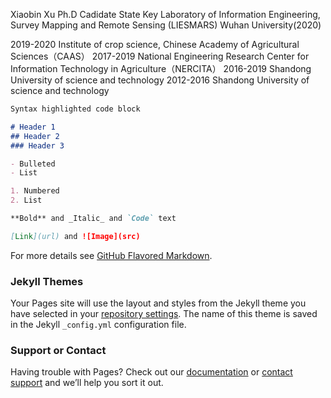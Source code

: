 
Xiaobin Xu
Ph.D Cadidate
State Key Laboratory of Information Engineering, Survey Mapping and Remote Sensing (LIESMARS)
Wuhan University(2020)

2019-2020 Institute of crop science, Chinese Academy of Agricultural Sciences（CAAS）
2017-2019 National Engineering Research Center for Information Technology in Agriculture（NERCITA）
2016-2019 Shandong University of science and technology
2012-2016 Shandong University of science and technology

```markdown
Syntax highlighted code block

# Header 1
## Header 2
### Header 3

- Bulleted
- List

1. Numbered
2. List

**Bold** and _Italic_ and `Code` text

[Link](url) and ![Image](src)
```

For more details see [GitHub Flavored Markdown](https://guides.github.com/features/mastering-markdown/).

### Jekyll Themes

Your Pages site will use the layout and styles from the Jekyll theme you have selected in your [repository settings](https://github.com/400ml-RSr/400ml-RSr.github.io/settings). The name of this theme is saved in the Jekyll `_config.yml` configuration file.

### Support or Contact

Having trouble with Pages? Check out our [documentation](https://help.github.com/categories/github-pages-basics/) or [contact support](https://github.com/contact) and we’ll help you sort it out.
